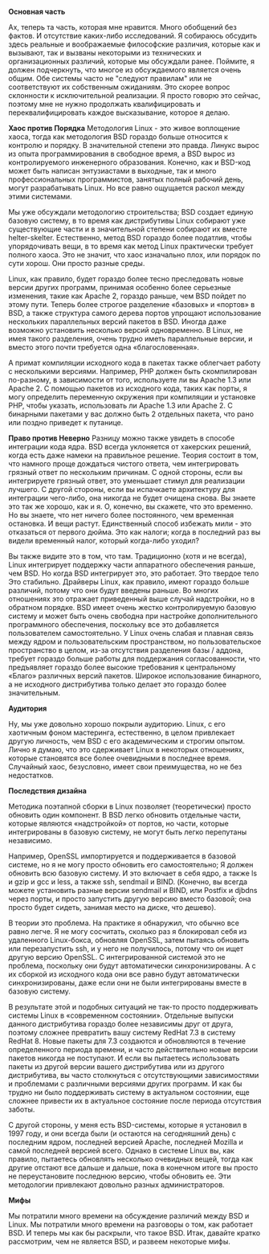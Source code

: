 **Основная часть**

Ах, теперь та часть, которая мне нравится. Много обобщений без  фактов. И отсутствие каких-либо исследований. Я собираюсь обсудить здесь реальные и воображаемые философские различия, которые как и вызывают, так и вызваны некоторыми из технических и организационных различий, которые мы обсуждали ранее. Поймите, я должен подчеркнуть, что многое из обсуждаемого является очень общим. Обе системы часто не "следуют правилам" или не соответствуют их собственным ожиданиям. Это скорее вопрос склонности к исключительной реализации. Я просто говорю это сейчас, поэтому мне не нужно продолжать квалифицировать и переквалифицировать каждое высказывание, которое я делаю.

**Хаос против Порядка**
Методология Linux - это живое воплощение хаоса, тогда как методология BSD гораздо больше относится к контролю и порядку. В значительной степени это правда. Линукс вырос из опыта программирования в свободное время, а BSD вырос из контролируемого инженерного образования. Конечно, как и BSD-код может быть написан энтузиастами в выходные, так и много профессиональных программистов, занятых полный рабочий день, могут разрабатывать Linux. Но все равно ощущается раскол между этими системами.

Мы уже обсуждали методологию строительства; BSD создает единую базовую систему, в то время как дистрибутивы Linux собирают уже существующие части и в значительной степени собирают их вместе helter-skelter. Естественно, метод BSD гораздо более податлив, чтобы упорядочивать вещи, в то время как метод Linux практически требует полного хаоса. Это не значит, что хаос изначально плох, или порядок по сути хорош. Они просто разные среды.

Linux, как правило, будет гораздо более тесно преследовать новые версии других программ, принимая особенно более серьезные изменения, такие как Apache 2, гораздо раньше, чем BSD пойдет по этому пути. Теперь более строгое разделение «базовых» и «портов» в BSD, а также структура самого дерева портов упрощают использование нескольких параллельных версий пакетов в BSD. Иногда даже возможно установить несколько версий одновременно. В Linux, не имея такого разделения, очень трудно иметь параллельные версии, и вместо этого почти требуется одна «благословенная».

А примат компиляции исходного кода в пакетах также облегчает работу с несколькими версиями. Например, PHP должен быть скомпилирован по-разному, в зависимости от того, используете ли вы Apache 1.3 или Apache 2. С помощью пакетов из исходного кода, таких как порты, я могу определить переменную окружения при компиляции и установке PHP, чтобы указать, использовать ли Apache 1.3 или Apache 2. С бинарными пакетами у вас должно быть 2 отдельных пакета, что рано или поздно приведет к путанице.

**Право против Неверно**
Разницу можно также увидеть в способе интеграции кода ядра. BSD всегда уклоняется от хакерских решений, когда есть даже намеки на правильное решение. Теория состоит в том, что намного проще дождаться чистого ответа, чем интегрировать грязный ответ по нескольким причинам. С одной стороны, если вы интегрируете грязный ответ, это уменьшает стимул для реализации лучшего. С другой стороны, если вы испачкаете архитектуру для интеграции чего-либо, она никогда не будет очищена снова. Вы знаете это так же хорошо, как и я. О, конечно, вы скажете, что это временно. Но вы знаете, что нет ничего более постоянного, чем временная остановка. И вещи растут. Единственный способ избежать мили - это отказаться от первого дюйма. Это как налоги; когда в последний раз вы видели временный налог, который когда-либо уходил?

Вы также видите это в том, что там. Традиционно (хотя и не всегда), Linux интегрирует поддержку части аппаратного обеспечения раньше, чем BSD. Но когда BSD интегрирует это, это работает. Это твердое тело Это стабильно. Драйверы Linux, как правило, имеют гораздо больше различий, потому что они будут введены раньше. Во многих отношениях это отражает приведенный выше случай надстройки, но в обратном порядке. BSD имеет очень жестко контролируемую базовую систему и может быть очень свободна при настройке дополнительного программного обеспечения, поскольку все это добавляется пользователем самостоятельно. У Linux очень слабая и плавная связь между ядром и пользовательским пространством, но пользовательское пространство в целом, из-за отсутствия разделения базы / аддона, требует гораздо больше работы для поддержания согласованности, что предъявляет гораздо более высокие требования к центральному «Благо» различных версий пакетов. Широкое использование бинарного, а не исходного дистрибутива только делает это гораздо более значительным.

**Аудитория**

Ну, мы уже довольно хорошо покрыли аудиторию. Linux, с его хаотичным фоном мастеринга, естественно, в целом привлекает другую личность, чем BSD с его академическим и строгим опытом. Лично я думаю, что это сдерживает Linux в некоторых отношениях, которые становятся все более очевидными в последнее время. Случайный хаос, безусловно, имеет свои преимущества, но не без недостатков.

**Последствия дизайна**

Методика поэтапной сборки в Linux позволяет (теоретически) просто обновить один компонент. В BSD легко обновить отдельные части, которые являются «надстройкой» от портов, но части, которые интегрированы в базовую систему, не могут быть легко перепутаны независимо.

Например, OpenSSL импортируется и поддерживается в базовой системе, но я не могу просто обновить его самостоятельно; Я должен обновить всю базовую систему. И это включает в себя ядро, а также ls и gzip и gcc и less, а также ssh, sendmail и BIND. (Конечно, вы всегда можете установить разные версии sendmail и BIND, или Postfix и djbdns через порты, и просто запустить другую версию вместо базовой; она просто будет сидеть, занимая место на диске, что дешево).

В теории это проблема. На практике я обнаружил, что обычно все равно легче. Я не могу сосчитать, сколько раз я блокировал себя из удаленного Linux-бокса, обновляя OpenSSL, затем пытаясь обновить или перезапустить ssh, и у него не получилось, потому что он ищет другую версию OpenSSL. С интегрированной системой это не проблема, поскольку они будут автоматически синхронизированы. А с их сборкой из исходного кода они все равно будут автоматически синхронизированы, даже если они не были интегрированы вместе в базовую систему.

В результате этой и подобных ситуаций не так-то просто поддерживать системы Linux в «современном состоянии». Отдельные выпуски данного дистрибутива гораздо более независимы друг от друга, поэтому сложнее превратить вашу систему RedHat 7.3 в систему RedHat 8. Новые пакеты для 7.3 создаются и обновляются в течение определенного периода времени, и часто действительно новые версии пакетов никогда не поступают. И если вы пытаетесь использовать пакеты из другой версии вашего дистрибутива или из другого дистрибутива, вы часто столкнуться с отсутствующими зависимостями и проблемами с различными версиями других программ. И как бы трудно ни было поддерживать систему в актуальном состоянии, еще сложнее привести их в актуальное состояние после периода отсутствия заботы.

С другой стороны, у меня есть BSD-системы, которые я установил в 1997 году, и они всегда были (и остаются на сегодняшний день) с последним ядром, последней версией Apache, последней Mozilla и самой последней версией всего. Однако в системе Linux вы, как правило, пытаетесь обновлять несколько очевидных вещей, тогда как другие отстают все дальше и дальше, пока в конечном итоге вы просто не переустановите последнюю версию, чтобы обновить ее. Эти методологии привлекают довольно разных администраторов.

**Мифы**

Мы потратили много времени на обсуждение различий между BSD и Linux. Мы потратили много времени на разговоры о том, как работает BSD. И теперь мы как бы раскрыли, что такое BSD. Итак, давайте кратко рассмотрим, чем не является BSD, и развеем некоторые мифы.
